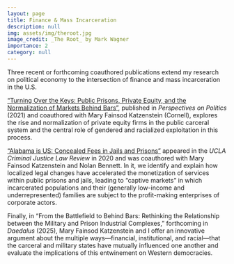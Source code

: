 ```yaml
---
layout: page
title: Finance & Mass Incarceration
description: null
img: assets/img/theroot.jpg
image_credit: _The Root_ by Mark Wagner
importance: 2
category: null
---
```


Three recent or forthcoming coauthored publications extend my research on political economy to the intersection of finance and mass incarceration in the U.S.

<a href="https://doi.org/10.1017/S1537592721002218" class="pink-link" target="_blank" rel="noopener">“Turning Over the Keys: Public Prisons, Private Equity, and the Normalization of Markets Behind Bars”</a>, published in <em>Perspectives on Politics</em> (2021) and coauthored with Mary Fainsod Katzenstein (Cornell), explores the rise and normalization of private equity firms in the public carceral system and the central role of gendered and racialized exploitation in this process. 

<a href="https://escholarship.org/uc/item/7cg3q309" class="pink-link" target="_blank" rel="noopener">“Alabama is US: Concealed Fees in Jails and Prisons”</a> appeared in the <em>UCLA Criminal Justice Law Review</em> in 2020 and was coauthored with Mary Fainsod Katzenstein and Nolan Bennett. In it, we identify and explain how localized legal changes have accelerated the monetization of services within public prisons and jails, leading to “captive markets” in which incarcerated populations and their (generally low-income and underrepresented) families are subject to the profit-making enterprises of corporate actors. 

Finally, in “From the Battlefield to Behind Bars: Rethinking the Relationship between the Military and Prison Industrial Complexes,” forthcoming in <em>Daedalus</em> (2025), Mary Fainsod Katzenstein and I offer an innovative argument about the multiple ways—financial, institutional, and racial—that the carceral and military states have mutually influenced one another and evaluate the implications of this entwinement on Western democracies.

